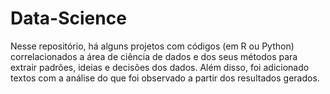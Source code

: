 # Data-Science
Nesse repositório, há alguns projetos com códigos (em R ou Python) correlacionados a área de ciência de dados e dos seus métodos para extrair padrões, ideias e decisões dos dados. Além disso, foi adicionado textos com a análise do que foi observado a partir dos resultados gerados.
